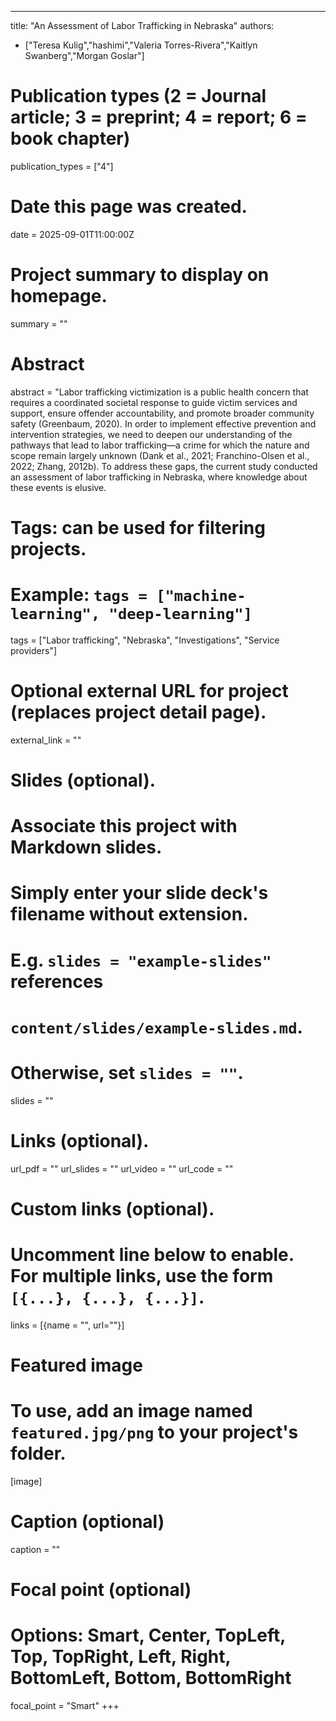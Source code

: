 ---
title: "An Assessment of Labor Trafficking in Nebraska"
authors:
- ["Teresa Kulig","hashimi","Valeria Torres-Rivera","Kaitlyn Swanberg","Morgan Goslar"]

# Publication types (2 = Journal article; 3 = preprint; 4 = report; 6 = book chapter)
publication_types = ["4"]

# Date this page was created.
date = 2025-09-01T11:00:00Z

# Project summary to display on homepage.
summary = ""

# Abstract
abstract = "Labor trafficking victimization is a public health concern that requires a coordinated societal response to guide victim services and support, ensure offender accountability, and promote broader community safety (Greenbaum, 2020). In order to implement effective prevention and intervention strategies, we need to deepen our understanding of the pathways that lead to labor trafficking—a crime for which the nature and scope remain largely unknown (Dank et al., 2021; Franchino-Olsen et al., 2022; Zhang, 2012b). To address these gaps, the current study conducted an assessment of labor trafficking in Nebraska, where knowledge about these events is elusive.
# Tags: can be used for filtering projects.
# Example: `tags = ["machine-learning", "deep-learning"]`
tags = ["Labor trafficking", "Nebraska", "Investigations", "Service providers"]

# Optional external URL for project (replaces project detail page).
external_link = ""

# Slides (optional).
#   Associate this project with Markdown slides.
#   Simply enter your slide deck's filename without extension.
#   E.g. `slides = "example-slides"` references 
#   `content/slides/example-slides.md`.
#   Otherwise, set `slides = ""`.
slides = ""

# Links (optional).
url_pdf = ""
url_slides = ""
url_video = ""
url_code = ""

# Custom links (optional).
#   Uncomment line below to enable. For multiple links, use the form `[{...}, {...}, {...}]`.
links = [{name = "", url=""}]

# Featured image
# To use, add an image named `featured.jpg/png` to your project's folder. 
[image]
  # Caption (optional)
  caption = ""
  
  # Focal point (optional)
  # Options: Smart, Center, TopLeft, Top, TopRight, Left, Right, BottomLeft, Bottom, BottomRight
  focal_point = "Smart"
+++



